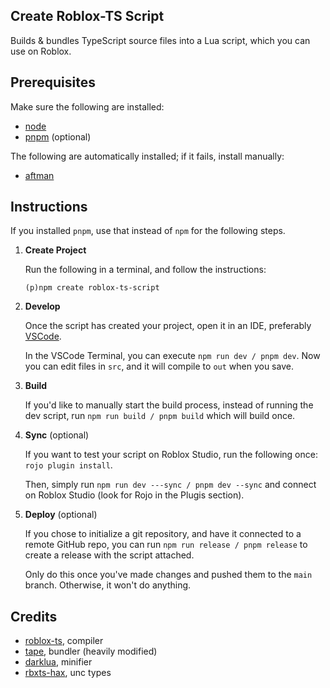 ## Create Roblox-TS Script

Builds & bundles TypeScript source files into a Lua script, which you can use on Roblox.

## Prerequisites

Make sure the following are installed:

- [node](https://nodejs.org/en/download)
- [pnpm](https://pnpm.io/installation#using-a-standalone-script) (optional)

The following are automatically installed; if it fails, install manually:

- [aftman](https://github.com/LPGhatguy/aftman/releases/latest)

## Instructions

If you installed `pnpm`, use that instead of `npm` for the following steps.

1. **Create Project**

   Run the following in a terminal, and follow the instructions:

   ```
   (p)npm create roblox-ts-script
   ```

2. **Develop**

   Once the script has created your project, open it in an IDE, preferably [VSCode](https://code.visualstudio.com).

   In the VSCode Terminal, you can execute `npm run dev / pnpm dev`. Now you can edit files in `src`, and it will compile to `out` when you save.

3. **Build**

   If you'd like to manually start the build process, instead of running the dev script, run `npm run build / pnpm build` which will build once.

4. **Sync** (optional)

   If you want to test your script on Roblox Studio, run the following once: `rojo plugin install`.

   Then, simply run `npm run dev ---sync / pnpm dev --sync` and connect on Roblox Studio (look for Rojo in the Plugis section).

5. **Deploy** (optional)

   If you chose to initialize a git repository, and have it connected to a remote GitHub repo, you can run `npm run release / pnpm release` to create a release with the script attached.

   Only do this once you've made changes and pushed them to the `main` branch. Otherwise, it won't do anything.

## Credits

- [roblox-ts](https://github.com/roblox-ts/roblox-ts), compiler
- [tape](https://github.com/Belkworks/tape), bundler (heavily modified)
- [darklua](https://github.com/seaofvoices/darklua), minifier
- [rbxts-hax](https://github.com/richie0866/rbxts-hax), unc types
